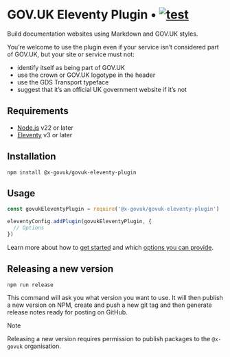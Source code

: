 # GOV.UK Eleventy Plugin • [![test](https://github.com/x-govuk/govuk-eleventy-plugin/actions/workflows/test.yml/badge.svg)](https://github.com/x-govuk/govuk-eleventy-plugin/actions/workflows/test.yml)

Build documentation websites using Markdown and GOV.UK styles.

You’re welcome to use the plugin even if your service isn’t considered part of GOV.UK, but your site or service must not:

- identify itself as being part of GOV.UK
- use the crown or GOV.UK logotype in the header
- use the GDS Transport typeface
- suggest that it’s an official UK government website if it’s not

## Requirements

- [Node.js](https://nodejs.org) v22 or later
- [Eleventy](https://www.11ty.dev) v3 or later

## Installation

`npm install @x-govuk/govuk-eleventy-plugin`

## Usage

```js
const govukEleventyPlugin = require('@x-govuk/govuk-eleventy-plugin')

eleventyConfig.addPlugin(govukEleventyPlugin, {
  // Options
})
```

Learn more about how to [get started](https://x-govuk.github.io/govuk-eleventy-plugin/get-started/) and which [options you can provide](https://x-govuk.github.io/govuk-eleventy-plugin/options/).

## Releasing a new version

`npm run release`

This command will ask you what version you want to use. It will then publish a new version on NPM, create and push a new git tag and then generate release notes ready for posting on GitHub.

> [!NOTE]
> Releasing a new version requires permission to publish packages to the `@x-govuk` organisation.

